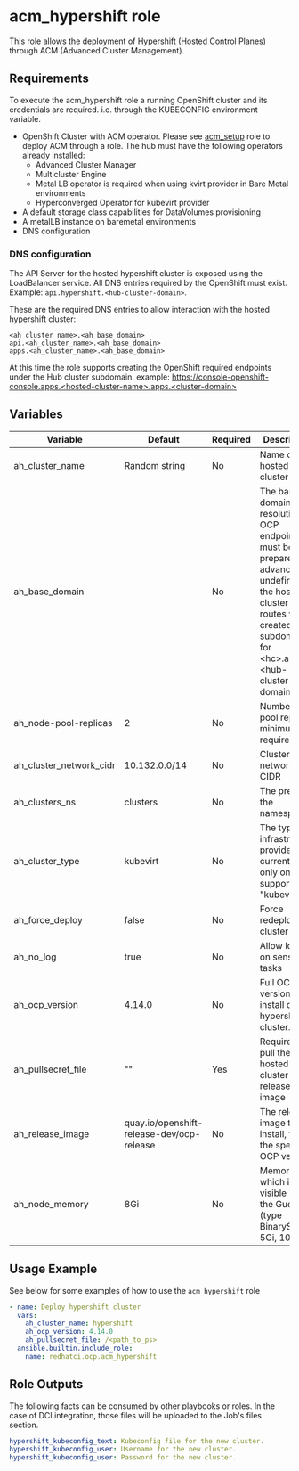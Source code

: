 # acm_hypershift role

This role allows the deployment of Hypershift (Hosted Control Planes) through ACM (Advanced Cluster Management).

## Requirements

To execute the acm_hypershift role a running OpenShift cluster and its credentials are required. i.e. through the KUBECONFIG environment variable.

- OpenShift Cluster with ACM operator. Please see [acm_setup](../acm_setup/README.md) role to deploy ACM through a role. The hub must have the following operators already installed:
  - Advanced Cluster Manager
  - Multicluster Engine
  - Metal LB operator is required when using kvirt provider in Bare Metal environments
  - Hyperconverged Operator for kubevirt provider
- A default storage class capabilities for DataVolumes provisioning
- A metalLB instance on baremetal environments
- DNS configuration

### DNS configuration

The API Server for the hosted hypershift cluster is exposed using the LoadBalancer service. All DNS entries required by the OpenShift must exist. Example: `api.hypershift.<hub-cluster-domain>`.

These are the required DNS entries to allow interaction with the hosted hypershift cluster:

```Text
<ah_cluster_name>.<ah_base_domain>
api.<ah_cluster_name>.<ah_base_domain>
apps.<ah_cluster_name>.<ah_base_domain>
```

At this time the role supports creating the OpenShift required endpoints under the Hub cluster subdomain. example: https://console-openshift-console.apps.<hosted-cluster-name>.apps.<cluster-domain>

## Variables

| Variable                | Default                                   | Required  | Description                                                                             |
| ----------------------- | ----------------------------------------- | --------- | --------------------------------------------------------------------------------------  |
| ah_cluster_name         | Random string                             | No        | Name of the hosted cluster                                                              |
| ah_base_domain          |                                           | No        | The base domain, DNS resolution for OCP endpoints must be prepared in advance. If undefined, the hosted cluster routes will be created as subdomains for \<hc\>.apps.\<hub-cluster-domain\>|
| ah_node-pool-replicas   | 2                                         | No        | Number of pool replicas, minimum 2 is required                                          |
| ah_cluster_network_cidr | 10.132.0.0/14                             | No        | Cluster network CIDR                                                                    |
| ah_clusters_ns          | clusters                                  | No        | The prefix for the namespace                                                            |
| ah_cluster_type         | kubevirt                                  | No        | The type infrastructure provider, currently only only supports "kubevirt"               |
| ah_force_deploy         | false                                     | No        | Force redeploy of a cluster                                                             |
| ah_no_log               | true                                      | No        | Allow logging on sensitive tasks                                                        |
| ah_ocp_version          | 4.14.0                                    | No        | Full OCP version to install on the hypershift cluster. <major>.<minor>.<patch>          |
| ah_pullsecret_file      | ""                                        | Yes       | Required to pull the hosted cluster release image                                       |
| ah_release_image        | quay.io/openshift-release-dev/ocp-release | No        | The release image to install, from the specified OCP version                            |
| ah_node_memory          | 8Gi                                       | No        | Memory which is visible inside the Guest OS (type BinarySI, e.g. 5Gi, 100Mi)            |

## Usage Example

See below for some examples of how to use the `acm_hypershift` role

```yaml
- name: Deploy hypershift cluster
  vars:
    ah_cluster_name: hypershift
    ah_ocp_version: 4.14.0
    ah_pullsecret_file: /<path_to_ps>
  ansible.builtin.include_role:
    name: redhatci.ocp.acm_hypershift
```

## Role Outputs

The following facts can be consumed by other playbooks or roles. In the case of DCI integration, those files will be uploaded to the Job's files section.

```yaml
hypershift_kubeconfig_text: Kubeconfig file for the new cluster.
hypershift_kubeconfig_user: Username for the new cluster.
hypershift_kubeconfig_user: Password for the new cluster.
```
